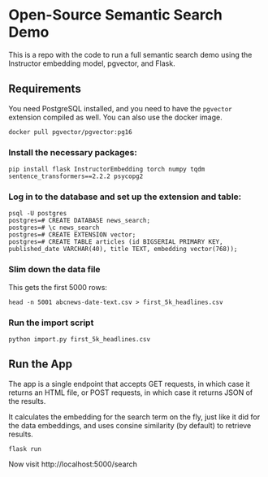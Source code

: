 # Open-Source Semantic Search Demo

This is a repo with the code to run a full semantic search demo using the Instructor embedding model, pgvector, and Flask.

## Requirements

You need PostgreSQL installed, and you need to have the `pgvector` extension compiled as well. You can also use the docker image.

```
docker pull pgvector/pgvector:pg16
```

### Install the necessary packages:

```pip install flask InstructorEmbedding torch numpy tqdm sentence_transformers==2.2.2 psycopg2```

### Log in to the database and set up the extension and table:

```
psql -U postgres
postgres=# CREATE DATABASE news_search;
postgres=# \c news_search
postgres=# CREATE EXTENSION vector;
postgres=# CREATE TABLE articles (id BIGSERIAL PRIMARY KEY, published_date VARCHAR(40), title TEXT, embedding vector(768));
```
### Slim down the data file

This gets the first 5000 rows:

```head -n 5001 abcnews-date-text.csv > first_5k_headlines.csv```

### Run the import script

```python import.py first_5k_headlines.csv```

## Run the App

The app is a single endpoint that accepts GET requests, in which case it returns an HTML file, or POST requests, in which case it returns JSON of the results.

It calculates the embedding for the search term on the fly, just like it did for the data embeddings, and uses consine similarity (by default) to retrieve results.

```flask run```

Now visit http://localhost:5000/search
